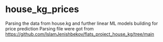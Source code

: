 # house_kg_prices

Parsing the data from house.kg and further linear ML models building for price prediction
Parsing file were got from https://github.com/IslamJenishbekov/flats_project_house_kg/tree/main
